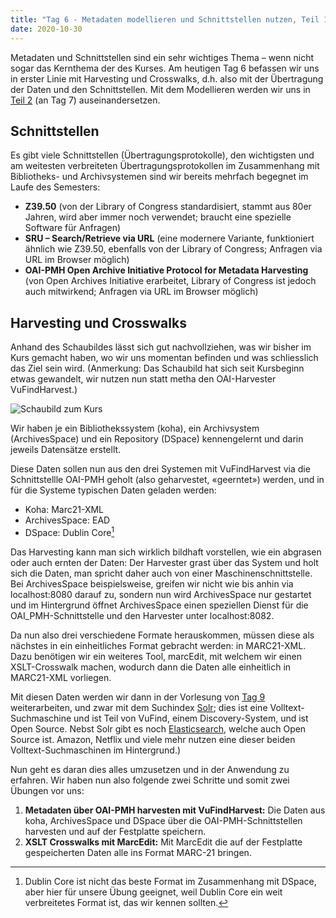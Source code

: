 ```yaml
---
title: "Tag 6 - Metadaten modellieren und Schnittstellen nutzen, Teil 1"
date: 2020-10-30
---
```


Metadaten und Schnittstellen sind ein sehr wichtiges Thema – wenn nicht sogar das Kernthema der des Kurses. Am heutigen Tag 6 befassen wir uns in erster Linie mit Harvesting und Crosswalks, d.h. also mit der Übertragung der Daten und den Schnittstellen. Mit dem Modellieren werden wir uns in [Teil 2](https://thanjoan.github.io/lerntagebuch_bain/2020/11/20/tag-7.html) (an Tag 7) auseinandersetzen.


## Schnittstellen
Es gibt viele Schnittstellen (Übertragungsprotokolle), den wichtigsten und am weitesten verbreiteten Übertragungsprotokollen im Zusammenhang mit Bibliotheks- und Archivsystemen sind wir bereits mehrfach begegnet im Laufe des Semesters:

- **Z39.50** (von der Library of Congress standardisiert, stammt aus 80er Jahren, wird aber immer noch verwendet; braucht eine spezielle Software für Anfragen)
- **SRU – Search/Retrieve via URL** (eine modernere Variante, funktioniert ähnlich wie Z39.50, ebenfalls von der Library of Congress; Anfragen via URL im Browser möglich)
- **OAI-PMH Open Archive Initiative Protocol for Metadata Harvesting** (von Open Archives Initiative erarbeitet, Library of Congress ist jedoch auch mitwirkend; Anfragen via URL im Browser möglich)


## Harvesting und Crosswalks
Anhand des Schaubildes lässt sich gut nachvollziehen, was wir bisher im Kurs gemacht haben, wo wir uns momentan befinden und was schliesslich das Ziel sein wird. (Anmerkung: Das Schaubild hat sich seit Kursbeginn etwas gewandelt, wir nutzen nun statt metha den OAI-Harvester VuFindHarvest.)

![Schaubild zum Kurs](https://pad.gwdg.de/uploads/upload_7e00c288f56ba6de0880e9cfc64b2c0d.png)

Wir haben je ein Bibliothekssystem (koha), ein Archivsystem (ArchivesSpace) und ein Repository (DSpace) kennengelernt und darin jeweils Datensätze erstellt. 

Diese Daten sollen nun aus den drei Systemen mit VuFindHarvest via die Schnittstellle OAI-PMH geholt (also geharvestet, «geerntet») werden, und in für die Systeme typischen Daten geladen werden:
- Koha: Marc21-XML
- ArchivesSpace: EAD
- DSpace: Dublin Core[^1]

Das Harvesting kann man sich wirklich bildhaft vorstellen, wie ein abgrasen oder auch ernten der Daten: Der Harvester grast über das System und holt sich die Daten, man spricht daher auch von einer Maschinenschnittstelle. Bei ArchivesSpace beispielsweise, greifen wir nicht wie bis anhin via localhost:8080 darauf zu, sondern nun wird ArchivesSpace nur gestartet und im Hintergrund öffnet ArchivesSpace einen speziellen Dienst für die OAI_PMH-Schnittstelle und den Harvester unter localhost:8082.

Da nun also drei verschiedene Formate herauskommen, müssen diese als nächstes in ein einheitliches Format gebracht werden: in MARC21-XML. Dazu benötigen wir ein weiteres Tool, marcEdit, mit welchem wir einen XSLT-Crosswalk machen, wodurch dann die Daten alle einheitlich in MARC21-XML vorliegen.

Mit diesen Daten werden wir dann in der Vorlesung von [Tag 9](https://thanjoan.github.io/lerntagebuch_bain/2020/12/11/tag-9.html) weiterarbeiten, und zwar mit dem Suchindex [Solr](https://lucene.apache.org/solr/); dies ist eine Volltext-Suchmaschine und ist Teil von VuFind, einem Discovery-System, und ist Open Source. Nebst Solr gibt es noch [Elasticsearch](https://www.elastic.co/de/what-is/elasticsearch), welche auch Open Source ist. Amazon, Netflix und viele mehr nutzen eine dieser beiden Volltext-Suchmaschinen im Hintergrund.)

[^1]: Dublin Core ist nicht das beste Format im Zusammenhang mit DSpace, aber hier für unsere Übung geeignet, weil Dublin Core ein weit verbreitetes Format ist, das wir kennen sollten.

Nun geht es daran dies alles umzusetzen und in der Anwendung zu erfahren. Wir haben nun also folgende zwei Schritte und somit zwei Übungen vor uns:
1. **Metadaten über OAI-PMH harvesten mit VuFindHarvest:** Die Daten aus koha, ArchivesSpace und DSpace über die OAI-PMH-Schnittstellen harvesten und auf der Festplatte speichern.
2. **XSLT Crosswalks mit MarcEdit:** Mit MarcEdit die auf der Festplatte gespeicherten Daten alle ins Format MARC-21 bringen.


